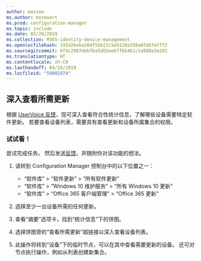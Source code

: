 ```yaml
---
author: mestew
ms.author: mstewart
ms.prod: configuration-manager
ms.topic: include
ms.date: 03/29/2019
ms.collection: M365-identity-device-management
ms.openlocfilehash: 195d26eba204f5bb22c5e9120a358a0fdb7efff2
ms.sourcegitcommit: 6f4c2987debfba5d02ee67f6b461c1a988a3e201
ms.translationtype: HT
ms.contentlocale: zh-CN
ms.lasthandoff: 04/18/2019
ms.locfileid: "59802974"
---
```

## <a name="bkmk_req-updates"></a> 深入查看所需更新

<!--4224414-->

根据 [UserVoice 反馈](https://configurationmanager.uservoice.com/forums/300492-ideas/suggestions/19765630-show-machines-within-console-that-require-updates)，现可深入查看符合性统计信息，了解哪些设备需要特定软件更新。 若要查看设备列表，需要具有查看更新和设备所属集合的权限。  

### <a name="try-it-out"></a>试试看！

尝试完成任务。 然后发送[反馈](/sccm/core/understand/find-help#product-feedback)，并随附你对该功能的想法。

1. 请转到 Configuration Manager 控制台中的以下位置之一：

   - “软件库” > “软件更新” > “所有软件更新”
   - “软件库” > “Windows 10 维护服务” > “所有 Windows 10 更新”
   - “软件库” > “Office 365 客户端管理” > “Office 365 更新”

1. 选择至少一台设备所需的任何更新。
1. 查看“摘要”选项卡，找到“统计信息”下的饼图。
1. 选择饼图旁的“查看所需更新”超链接以深入查看设备列表。
1. 此操作将转到“设备”下的临时节点，可以在其中查看需要更新的设备。 还可对节点执行操作，例如从列表创建新集合。

